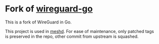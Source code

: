 # Fork of [wireguard-go](https://github.com/WireGuard/wireguard-go)

This is a fork of WireGuard in Go.

This project is used in [meshd](https://github.com/pandada8/meshd). For ease of maintenance, only patched tags is preserved in the repo, other commit from upstream is squashed.